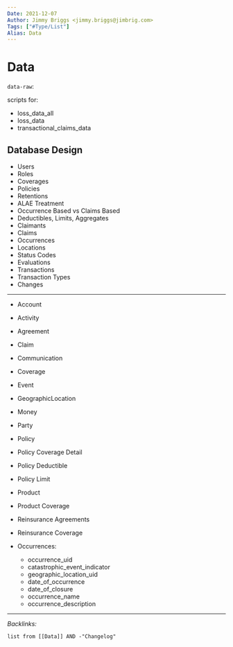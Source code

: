 ```yaml
---
Date: 2021-12-07
Author: Jimmy Briggs <jimmy.briggs@jimbrig.com>
Tags: ["#Type/List"]
Alias: Data
---
```


# Data

`data-raw`:

scripts for:

- loss_data_all
- loss_data
- transactional_claims_data

## Database Design

- Users
- Roles
- Coverages
- Policies
- Retentions
- ALAE Treatment
- Occurrence Based vs Claims Based
- Deductibles, Limits, Aggregates
- Claimants
- Claims
- Occurrences
- Locations
- Status Codes
- Evaluations
- Transactions
- Transaction Types
- Changes

***

- Account
- Activity
- Agreement
- Claim
- Communication
- Coverage
- Event
- GeographicLocation
- Money
- Party
- Policy
- Policy Coverage Detail
- Policy Deductible
- Policy Limit
- Product
- Product Coverage
- Reinsurance Agreements
- Reinsurance Coverage


- Occurrences:
	- occurrence_uid
	- catastrophic_event_indicator
	- geographic_location_uid
	- date_of_occurrence
	- date_of_closure
	- occurrence_name
	- occurrence_description


***

*Backlinks:*

```dataview
list from [[Data]] AND -"Changelog"
```